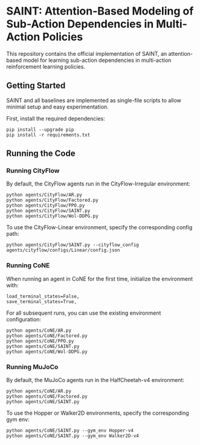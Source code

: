 # SAINT: Attention-Based Modeling of Sub-Action Dependencies in Multi-Action Policies

This repository contains the official implementation of SAINT, an attention-based model for learning sub-action dependencies in multi-action reinforcement learning policies.

## Getting Started

SAINT and all baselines are implemented as single-file scripts to allow minimal setup and easy experimentation.

First, install the required dependencies:

```
pip install --upgrade pip
pip install -r requirements.txt
```

## Running the Code

### Running CityFlow

By default, the CityFlow agents run in the CityFlow-Irregular environment:

```
python agents/CityFlow/AR.py
python agents/CityFlow/Factored.py
python agents/CityFlow/PPO.py
python agents/CityFlow/SAINT.py
python agents/CityFlow/Wol-DDPG.py
```

To use the CityFlow-Linear environment, specify the corresponding config path:

```
python agents/CityFlow/SAINT.py --cityflow_config agents/cityflow/configs/Linear/config.json
```

### Running CoNE

When running an agent in CoNE for the first time, initialize the environment with:

```
load_terminal_states=False,
save_terminal_states=True,
```

For all subsequent runs, you can use the existing environment configuration:

```
python agents/CoNE/AR.py
python agents/CoNE/Factored.py
python agents/CoNE/PPO.py
python agents/CoNE/SAINT.py
python agents/CoNE/Wol-DDPG.py
```

### Running MuJoCo

By default, the MuJoCo agents run in the HalfCheetah-v4 environment:

```
python agents/CoNE/AR.py
python agents/CoNE/Factored.py
python agents/CoNE/SAINT.py
```

To use the Hopper or Walker2D environments, specify the corresponding gym env:

```
python agents/CoNE/SAINT.py --gym_env Hopper-v4
python agents/CoNE/SAINT.py --gym_env Walker2D-v4
```
